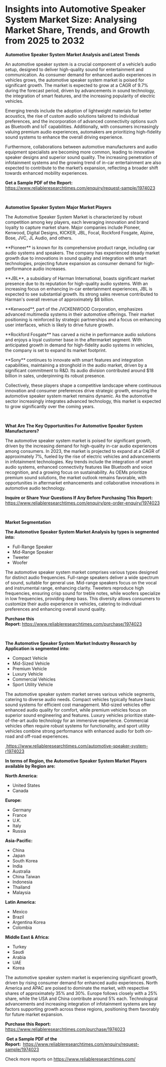 <p><h1>Insights into Automotive Speaker System Market Size: Analysing Market Share, Trends, and Growth from 2025 to 2032</h1></p><p><strong>Automotive Speaker System Market Analysis and Latest Trends</strong></p>
<p><p>An automotive speaker system is a crucial component of a vehicle’s audio setup, designed to deliver high-quality sound for entertainment and communication. As consumer demand for enhanced audio experiences in vehicles grows, the automotive speaker system market is poised for significant growth. The market is expected to grow at a CAGR of 9.7% during the forecast period, driven by advancements in sound technology, the integration of smart features, and the increasing popularity of electric vehicles.</p><p>Emerging trends include the adoption of lightweight materials for better acoustics, the rise of custom audio solutions tailored to individual preferences, and the incorporation of advanced connectivity options such as Bluetooth and IoT capabilities. Additionally, with consumers increasingly valuing premium audio experiences, automakers are prioritizing high-fidelity sound systems to enhance the overall driving experience.</p><p>Furthermore, collaborations between automotive manufacturers and audio equipment specialists are becoming more common, leading to innovative speaker designs and superior sound quality. The increasing penetration of infotainment systems and the growing trend of in-car entertainment are also expected to contribute to the market’s expansion, reflecting a broader shift towards enhanced mobility experiences.</p></p>
<p><strong>Get a Sample PDF of the Report:&nbsp;</strong> <a href="https://www.reliableresearchtimes.com/enquiry/request-sample/1974023?utm_campaign=3355&utm_medium=2&utm_source=Github&utm_content=ia&utm_term=30032025&utm_id=automotive-speaker-system">https://www.reliableresearchtimes.com/enquiry/request-sample/1974023</a></p>
<p>&nbsp;</p>
<p><strong>Automotive Speaker System Major Market Players</strong></p>
<p><p>The Automotive Speaker System Market is characterized by robust competition among key players, each leveraging innovation and brand loyalty to capture market share. Major companies include Pioneer, Kenwood, Digital Designs, KICKER, JBL, Focal, Rockford Fosgate, Alpine, Bose, JVC, JL Audio, and others.</p><p>**Pioneer** is known for its comprehensive product range, including car audio systems and speakers. The company has experienced steady market growth due to innovations in sound quality and integration with smart technologies, projecting future expansion as consumer demand for high-performance audio increases.</p><p>**JBL**, a subsidiary of Harman International, boasts significant market presence due to its reputation for high-quality audio systems. With an increasing focus on enhancing in-car entertainment experiences, JBL is expected to see substantial growth. Its strong sales revenue contributed to Harman's overall revenue of approximately $8 billion.</p><p>**Kenwood**, part of the JVCKENWOOD Corporation, emphasizes advanced multimedia systems in their automotive offerings. Their market positioning is reinforced by strategic partnerships and a focus on enhancing user interfaces, which is likely to drive future growth.</p><p>**Rockford Fosgate** has carved a niche in performance audio solutions and enjoys a loyal customer base in the aftermarket segment. With anticipated growth in demand for high-fidelity audio systems in vehicles, the company is set to expand its market footprint.</p><p>**Sony** continues to innovate with smart features and integration capabilities, maintaining a stronghold in the audio market, driven by a significant commitment to R&D. Its audio division contributed around $18 billion in sales, underpinning its robust presence.</p><p>Collectively, these players shape a competitive landscape where continuous innovation and consumer preferences drive strategic growth, ensuring the automotive speaker system market remains dynamic. As the automotive sector increasingly integrates advanced technology, this market is expected to grow significantly over the coming years.</p></p>
<p>&nbsp;</p>
<p><strong>What Are The Key Opportunities For Automotive Speaker System Manufacturers?</strong></p>
<p><p>The automotive speaker system market is poised for significant growth, driven by the increasing demand for high-quality in-car audio experiences among consumers. In 2023, the market is projected to expand at a CAGR of approximately 7%, fueled by the rise of electric vehicles and advancements in infotainment technologies. Key trends include the integration of smart audio systems, enhanced connectivity features like Bluetooth and voice recognition, and a growing focus on sustainability. As OEMs prioritize premium sound solutions, the market outlook remains favorable, with opportunities in aftermarket enhancements and collaborative innovations in automotive audio technology.</p></p>
<p><strong>Inquire or Share Your Questions If Any Before Purchasing This Report:</strong> <a href="https://www.reliableresearchtimes.com/enquiry/pre-order-enquiry/1974023?utm_campaign=3355&utm_medium=2&utm_source=Github&utm_content=ia&utm_term=30032025&utm_id=automotive-speaker-system">https://www.reliableresearchtimes.com/enquiry/pre-order-enquiry/1974023</a></p>
<p>&nbsp;</p>
<p><strong>Market Segmentation</strong></p>
<p><strong>The Automotive Speaker System Market Analysis by types is segmented into:</strong></p>
<p><ul><li>Full-Range Speaker</li><li>Mid-Range Speaker</li><li>Tweeter</li><li>Woofer</li></ul></p>
<p><p>The automotive speaker system market comprises various types designed for distinct audio frequencies. Full-range speakers deliver a wide spectrum of sound, suitable for general use. Mid-range speakers focus on the vocal and instrumental range, enhancing clarity. Tweeters reproduce high frequencies, ensuring crisp sound for treble notes, while woofers specialize in low frequencies, providing deep bass. This diversity allows consumers to customize their audio experience in vehicles, catering to individual preferences and enhancing overall sound quality.</p></p>
<p><strong>Purchase this Report:&nbsp;</strong><a href="https://www.reliableresearchtimes.com/purchase/1974023?utm_campaign=3355&utm_medium=2&utm_source=Github&utm_content=ia&utm_term=30032025&utm_id=automotive-speaker-system">https://www.reliableresearchtimes.com/purchase/1974023</a></p>
<p>&nbsp;</p>
<p><strong>The Automotive Speaker System Market Industry Research by Application is segmented into:</strong></p>
<p><ul><li>Compact Vehicle</li><li>Mid-Sized Vehicle</li><li>Premium Vehicle</li><li>Luxury Vehicle</li><li>Commercial Vehicles</li><li>Sport Utility Vehicle</li></ul></p>
<p><p>The automotive speaker system market serves various vehicle segments, catering to diverse audio needs. Compact vehicles typically feature basic sound systems for efficient cost management. Mid-sized vehicles offer enhanced audio quality for comfort, while premium vehicles focus on superior sound engineering and features. Luxury vehicles prioritize state-of-the-art audio technology for an immersive experience. Commercial vehicles often require robust systems for functionality, and sport utility vehicles combine strong performance with enhanced audio for both on-road and off-road experiences.</p></p>
<p><a href="https://www.reliableresearchtimes.com/automotive-speaker-system-r1974023?utm_campaign=3355&utm_medium=2&utm_source=Github&utm_content=ia&utm_term=30032025&utm_id=automotive-speaker-system">&nbsp;https://www.reliableresearchtimes.com/automotive-speaker-system-r1974023</a></p>
<p><strong>In terms of Region, the Automotive Speaker System Market Players available by Region are:</strong></p>
<p>
    <p> <strong> North America: </strong>
        <ul>
            <li>United States</li>
            <li>Canada</li>
        </ul>
        </p> 
    <p> <strong> Europe: </strong>
        <ul>
            <li>Germany</li>
            <li>France</li>
            <li>U.K.</li>
            <li>Italy</li>
            <li>Russia</li>
        </ul>
        </p> 
    <p> <strong> Asia-Pacific: </strong>
        <ul>
            <li>China</li>
            <li>Japan</li>
            <li>South Korea</li>
            <li>India</li>
            <li>Australia</li>
            <li>China Taiwan</li>
            <li>Indonesia</li>
            <li>Thailand</li>
            <li>Malaysia</li>
        </ul>
        </p> 
    <p> <strong> Latin America: </strong>
        <ul>
            <li>Mexico</li>
            <li>Brazil</li>
            <li>Argentina Korea</li>
            <li>Colombia</li>
        </ul>
        </p> 
    <p> <strong> Middle East & Africa: </strong>
        <ul>
            <li>Turkey</li>
            <li>Saudi</li>
            <li>Arabia</li>
            <li>UAE</li>
            <li>Korea</li>
        </ul>
    </p>
    </p>
<p><p>The automotive speaker system market is experiencing significant growth, driven by rising consumer demand for enhanced audio experiences. North America and APAC are poised to dominate the market, with respective shares of approximately 35% and 30%. Europe follows closely with a 25% share, while the USA and China contribute around 5% each. Technological advancements and increasing integration of infotainment systems are key factors supporting growth across these regions, positioning them favorably for future market expansion.</p></p>
<p><strong>Purchase this Report: </strong><a href="https://www.reliableresearchtimes.com/purchase/1974023?utm_campaign=3355&utm_medium=2&utm_source=Github&utm_content=ia&utm_term=30032025&utm_id=automotive-speaker-system">https://www.reliableresearchtimes.com/purchase/1974023</a></p>
<p>&nbsp;<strong>Get a Sample PDF of the Report:&nbsp;&nbsp;</strong><a href="https://www.reliableresearchtimes.com/enquiry/request-sample/1974023?utm_campaign=3355&utm_medium=2&utm_source=Github&utm_content=ia&utm_term=30032025&utm_id=automotive-speaker-system">https://www.reliableresearchtimes.com/enquiry/request-sample/1974023</a></p>
<p><strong></strong></p>
<p>Check more reports on <a href="https://www.reliableresearchtimes.com/?utm_campaign=3355&utm_medium=2&utm_source=Github&utm_content=ia&utm_term=30032025&utm_id=automotive-speaker-system">https://www.reliableresearchtimes.com/</a></p>